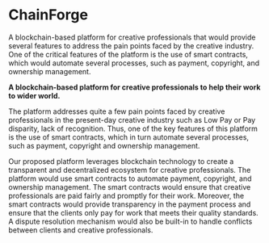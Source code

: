 # ChainForge

A blockchain-based platform for creative professionals that would provide several features to address the pain points faced by the creative industry. One of the critical features of the platform is the use of smart contracts, which would automate several processes, such as payment, copyright, and ownership management.


<b>A blockchain-based platform for creative professionals to help their work to wider world.</b>

The platform addresses quite a few pain points faced by creative professionals in the present-day creative industry such as Low Pay or Pay disparity, lack of recognition. Thus, one of the key features of this platform is the use of smart contracts, which in turn automate several processes, such as payment, copyright and ownership management. 

Our proposed platform leverages blockchain technology to create a transparent and decentralized ecosystem for creative professionals. The platform would use smart contracts to automate payment, copyright, and ownership management. The smart contracts would ensure that creative professionals are paid fairly and promptly for their work. Moreover, the smart contracts would provide transparency in the payment process and ensure that the clients only pay for work that meets their quality standards. A dispute resolution mechanism would also be built-in to handle conflicts between clients and creative professionals.

